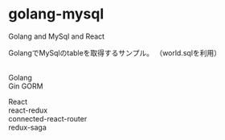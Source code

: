 # golang-mysql
Golang and MySql and React

GolangでMySqlのtableを取得するサンプル。
（world.sqlを利用）<br><br>

Golang <br>
Gin GORM <br>

React<br>
react-redux<br>
connected-react-router<br>
redux-saga
